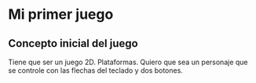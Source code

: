 # Mi primer juego
## Concepto inicial del juego
Tiene que ser un juego 2D.
Plataformas.
Quiero que sea un personaje que se controle con las flechas del teclado y dos botones.

